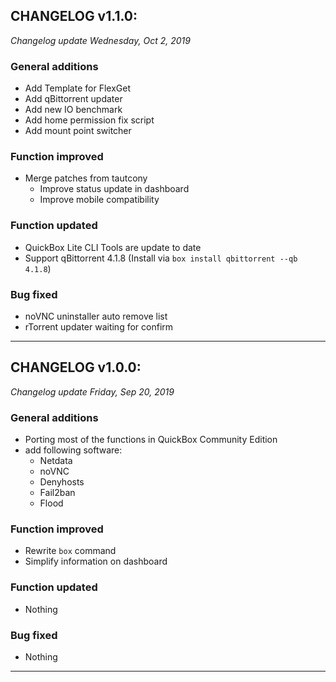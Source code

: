 ## CHANGELOG v1.1.0:

*Changelog update Wednesday, Oct 2, 2019*

### General additions

- Add Template for FlexGet
- Add qBittorrent updater
- Add new IO benchmark
- Add home permission fix script
- Add mount point switcher

### Function improved

- Merge patches from tautcony
	- Improve status update in dashboard
	- Improve mobile compatibility

### Function updated

- QuickBox Lite CLI Tools are update to date
- Support qBittorrent 4.1.8 (Install via `box install qbittorrent --qb 4.1.8`)

### Bug fixed

- noVNC uninstaller auto remove list
- rTorrent updater waiting for confirm

---

## CHANGELOG v1.0.0:

*Changelog update Friday, Sep 20, 2019*

### General additions

- Porting most of the functions in QuickBox Community Edition
- add following software:
  - Netdata
  - noVNC
  - Denyhosts
  - Fail2ban
  - Flood

### Function improved

- Rewrite `box` command
- Simplify information on dashboard

### Function updated

- Nothing

### Bug fixed

- Nothing

---